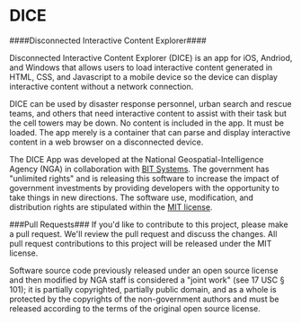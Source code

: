 # DICE

####Disconnected Interactive Content Explorer####

Disconnected Interactive Content Explorer (DICE) is an app for iOS, Andriod, and Windows that allows users to load interactive content generated in HTML, CSS, and Javascript to a mobile device so the device can display interactive content without a network connection.

DICE can be used by disaster response personnel, urban search and rescue teams, and others that need interactive content to assist with their task but the cell towers may be down.  No content is included in the app.  It must be loaded.  The app merely is a container that can parse and display interactive content in a web browser on a disconnected device.

The DICE App was developed at the National Geospatial-Intelligence Agency (NGA) in collaboration with [BIT Systems](https://www.bit-sys.com/index.jsp). The government has "unlimited rights" and is releasing this software to increase the impact of government investments by providing developers with the opportunity to take things in new directions. The software use, modification, and distribution rights are stipulated within the [MIT license](http://choosealicense.com/licenses/mit/).

###Pull Requests###
If you'd like to contribute to this project, please make a pull request. We'll review the pull request and discuss the changes. All pull request contributions to this project will be released under the MIT license.

Software source code previously released under an open source license and then modified by NGA staff is considered a "joint work" (see 17 USC § 101); it is partially copyrighted, partially public domain, and as a whole is protected by the copyrights of the non-government authors and must be released according to the terms of the original open source license.


